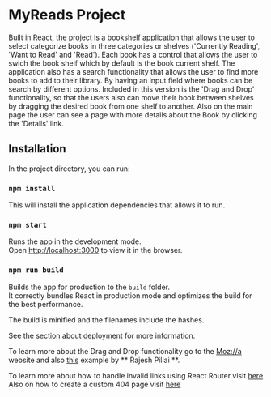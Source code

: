 # MyReads Project

Built in React, the project is a bookshelf application that allows the user to
select categorize books in three categories or shelves ('Currently Reading', 'Want to Read' and 'Read'). Each book has a control that allows the user to swich the book shelf
which by default is the book current shelf.  The application also has a search functionality that allows the user to find more books to add to their library. By having an input field where books can be search by different options.  Included in this version is the 'Drag and Drop' functionality, so that the users also can move their book between shelves by dragging the desired book from one shelf to another.  Also on the main page the user can see a page with more details about the Book by clicking the 'Details' link.


## Installation

In the project directory, you can run:

### `npm install`
This will install the application dependencies that allows it to run.

### `npm start`

Runs the app in the development mode.<br />
Open [http://localhost:3000](http://localhost:3000) to view it in the browser.

### `npm run build`

Builds the app for production to the `build` folder.<br />
It correctly bundles React in production mode and optimizes the build for the best performance.

The build is minified and the filenames include the hashes.<br />

See the section about [deployment](https://facebook.github.io/create-react-app/docs/deployment) for more information.

To learn more about the Drag and Drop functionality go to the [Moz://a](https://developer.mozilla.org/en-US/docs/Web/API/DataTransfer/setData) website and also [this](https://medium.com/unlearninglabs/reactjs-implement-drag-and-drop-feature-without-using-external-libraries-ad8994429f1a) example by ** Rajesh Pillai **.

To learn more about how to handle invalid links using React Router visit [here](https://ui.dev/react-router-handling-404-pages)
Also on how to create a custom 404 page visit [here](https://www.makeuseof.com/react-router-404-page-create/)
